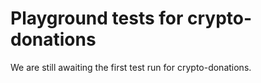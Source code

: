 # Playground tests for crypto-donations
We are still awaiting the first test run for crypto-donations.
